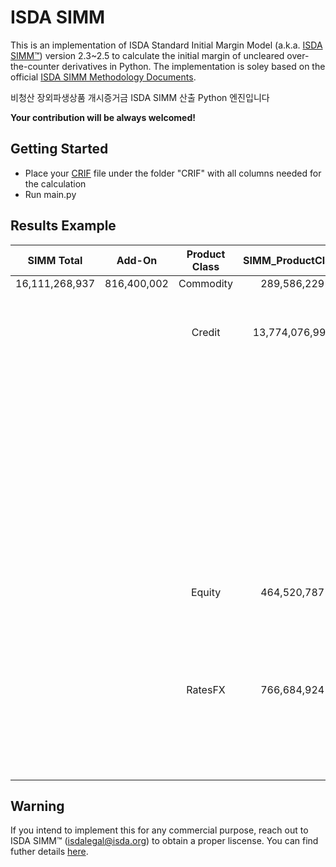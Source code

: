 # ISDA SIMM
This is an implementation of ISDA Standard Initial Margin Model (a.k.a. [ISDA SIMM™](https://www.isda.org/category/margin/isda-simm/)) version 2.3~2.5 to calculate the initial margin of uncleared over-the-counter derivatives in Python. The implementation is soley based on the official [ISDA SIMM Methodology Documents](https://www.isda.org/a/CeggE/ISDA-SIMM-v2.4-PUBLIC.pdf).

비청산 장외파생상품 개시증거금 ISDA SIMM 산출 Python 엔진입니다

**Your contribution will be always welcomed!**


## Getting Started
  - Place your [CRIF](https://www.isda.org/a/owEDE/risk-data-standards-v1-36-public.pdf) file under the folder "CRIF" with all columns needed for the calculation
  - Run main.py

## Results Example
|     SIMM Total     |    Add-On   |  Product Class  |  SIMM_ProductClass  |  Risk Class  |    SIMM_RiskClass    |  Risk Measure  |    SIMM_RiskMeasure   |
|:------------------:|:-----------:|:---------------:|:-------------------:|:------------:|:--------------------:|:--------------:|:---------------------:|
|    16,111,268,937  | 816,400,002 |    Commodity    |        289,586,229  |   Commodity  |         289,586,229  |    Curvature   |        34,987,138     |
|                    |             |                 |                     |              |                      |      Delta     |       171,187,064     |
|                    |             |                 |                     |              |                      |      Vega      |        83,412,026     |
|                    |             |      Credit     |     13,774,076,995  |  CreditNonQ  |     11,473,625,787   |    Curvature   |             36,291    |
|                    |             |                 |                     |              |                      |      Delta     |   11,472,297,989      |
|                    |             |                 |                     |              |                      |      Vega      |          1,291,507    |
|                    |             |                 |                     |    CreditQ   |      3,933,746,616   |    BaseCorr    |          9,044,453    |
|                    |             |                 |                     |              |                      |    Curvature   |             33,042    |
|                    |             |                 |                     |              |                      |      Delta     |     3,922,360,448     |
|                    |             |                 |                     |              |                      |      Vega      |          2,308,673    |
|                    |             |                 |                     |    Equity    |          34,785,002  |    Curvature   |                    -  |
|                    |             |                 |                     |              |                      |      Delta     |        34,785,002     |
|                    |             |                 |                     |              |                      |      Vega      |                    -  |
|                    |             |                 |                     |      FX      |           7,064,086  |    Curvature   |                    -  |
|                    |             |                 |                     |              |                      |      Delta     |          7,064,086    |
|                    |             |                 |                     |              |                      |      Vega      |                    -  |
|                    |             |                 |                     |     Rates    |         192,531,632  |    Curvature   |                    -  |
|                    |             |                 |                     |              |                      |      Delta     |       192,531,632     |
|                    |             |                 |                     |              |                      |      Vega      |                    -  |
|                    |             |      Equity     |        464,520,787  |    Equity    |         235,482,184  |    Curvature   |          6,262,663    |
|                    |             |                 |                     |              |                      |      Delta     |       158,843,566     |
|                    |             |                 |                     |              |                      |      Vega      |        70,375,955     |
|                    |             |                 |                     |     Rates    |         330,171,266  |    Curvature   |                    -  |
|                    |             |                 |                     |              |                      |      Delta     |       330,171,266     |
|                    |             |                 |                     |              |                      |      Vega      |                    -  |
|                    |             |     RatesFX     |        766,684,924  |      FX      |          25,589,599  |    Curvature   |          9,061,235    |
|                    |             |                 |                     |              |                      |      Delta     |        11,926,343     |
|                    |             |                 |                     |              |                      |      Vega      |          4,602,021    |
|                    |             |                 |                     |     Rates    |         759,126,165  |    Curvature   |               1,947   |
|                    |             |                 |                     |              |                      |      Delta     |       759,108,218     |
|                    |             |                 |                     |              |                      |      Vega      |             16,000    |
## Warning
If you intend to implement this for any commercial purpose, reach out to ISDA SIMM™ (isdalegal@isda.org) to obtain a proper liscense. You can find futher details [here](https://www.isda.org/2021/04/08/isda-simm-licensing-faq/).
